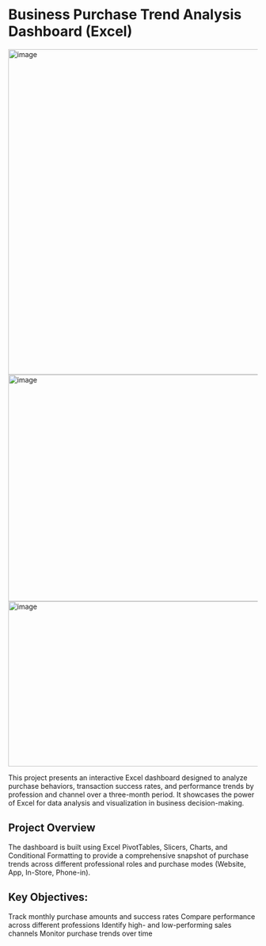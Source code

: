 # Business Purchase Trend Analysis Dashboard (Excel)
<img width="1327" height="656" alt="image" src="https://github.com/user-attachments/assets/17c4c2d9-1b67-4e8c-b781-459e1452336b" />
<img width="1067" height="457" alt="image" src="https://github.com/user-attachments/assets/a61c6395-2e1c-44f0-a1a2-71409b9eb34b" />
<img width="811" height="333" alt="image" src="https://github.com/user-attachments/assets/cb278832-42c4-463c-b153-024dc6120ac6" />

This project presents an interactive Excel dashboard designed to analyze purchase behaviors, transaction success rates, and performance trends by profession and channel over a three-month period. It showcases the power of Excel for data analysis and visualization in business decision-making.

## Project Overview
The dashboard is built using Excel PivotTables, Slicers, Charts, and Conditional Formatting to provide a comprehensive snapshot of purchase trends across different professional roles and purchase modes (Website, App, In-Store, Phone-in).

## Key Objectives:
Track monthly purchase amounts and success rates
Compare performance across different professions
Identify high- and low-performing sales channels
Monitor purchase trends over time
